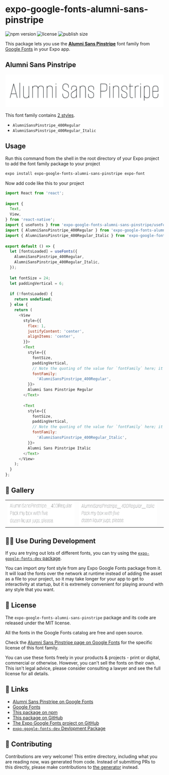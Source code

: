 # expo-google-fonts-alumni-sans-pinstripe

![npm version](https://flat.badgen.net/npm/v/expo-google-fonts-alumni-sans-pinstripe)
![license](https://flat.badgen.net/github/license/expo/google-fonts)
![publish size](https://flat.badgen.net/packagephobia/install/expo-google-fonts-alumni-sans-pinstripe)

This package lets you use the [**Alumni Sans Pinstripe**](https://fonts.google.com/specimen/Alumni+Sans+Pinstripe) font family from [Google Fonts](https://fonts.google.com/) in your Expo app.

## Alumni Sans Pinstripe

![Alumni Sans Pinstripe](./font-family.png)

This font family contains [2 styles](#-gallery).

- `AlumniSansPinstripe_400Regular`
- `AlumniSansPinstripe_400Regular_Italic`

## Usage

Run this command from the shell in the root directory of your Expo project to add the font family package to your project
```sh
expo install expo-google-fonts-alumni-sans-pinstripe expo-font
```

Now add code like this to your project
```js
import React from 'react';

import {
  Text,
  View,
} from 'react-native';
import { useFonts } from 'expo-google-fonts-alumni-sans-pinstripe/useFonts';
import { AlumniSansPinstripe_400Regular } from 'expo-google-fonts-alumni-sans-pinstripe/400Regular';
import { AlumniSansPinstripe_400Regular_Italic } from 'expo-google-fonts-alumni-sans-pinstripe/400Regular_Italic';

export default () => {
  let [fontsLoaded] = useFonts({
    AlumniSansPinstripe_400Regular,
    AlumniSansPinstripe_400Regular_Italic,
  });

  let fontSize = 24;
  let paddingVertical = 6;

  if (!fontsLoaded) {
    return undefined;
  } else {
    return (
      <View
        style={{
          flex: 1,
          justifyContent: 'center',
          alignItems: 'center',
        }}>
        <Text
          style={{
            fontSize,
            paddingVertical,
            // Note the quoting of the value for `fontFamily` here; it expects a string!
            fontFamily:
              'AlumniSansPinstripe_400Regular',
          }}>
          Alumni Sans Pinstripe Regular
        </Text>

        <Text
          style={{
            fontSize,
            paddingVertical,
            // Note the quoting of the value for `fontFamily` here; it expects a string!
            fontFamily:
              'AlumniSansPinstripe_400Regular_Italic',
          }}>
          Alumni Sans Pinstripe Italic
        </Text>
      </View>
    );
  }
};

```

## 🔡 Gallery


||||
|-|-|-|
|![AlumniSansPinstripe_400Regular](.//400Regular/AlumniSansPinstripe_400Regular.ttf.png)|![AlumniSansPinstripe_400Regular_Italic](.//400Regular_Italic/AlumniSansPinstripe_400Regular_Italic.ttf.png)|||


## 👩‍💻 Use During Development

If you are trying out lots of different fonts, you can try using the [`expo-google-fonts-dev` package](https://github.com/freeboub/google-fonts/tree/master/font-packages/dev#readme).

You can import *any* font style from any Expo Google Fonts package from it. It will load the fonts
over the network at runtime instead of adding the asset as a file to your project, so it may take longer
for your app to get to interactivity at startup, but it is extremely convenient
for playing around with any style that you want.

## 📖 License

The `expo-google-fonts-alumni-sans-pinstripe` package and its code are released under the MIT license.

All the fonts in the Google Fonts catalog are free and open source.

Check the [Alumni Sans Pinstripe page on Google Fonts](https://fonts.google.com/specimen/Alumni+Sans+Pinstripe) for the specific license of this font family.

You can use these fonts freely in your products & projects - print or digital, commercial or otherwise. However, you can't sell the fonts on their own. This isn't legal advice, please consider consulting a lawyer and see the full license for all details.

## 🔗 Links

- [Alumni Sans Pinstripe on Google Fonts](https://fonts.google.com/specimen/Alumni+Sans+Pinstripe)
- [Google Fonts](https://fonts.google.com/)
- [This package on npm](https://www.npmjs.com/package/expo-google-fonts-alumni-sans-pinstripe)
- [This package on GitHub](https://github.com/freeboub/google-fonts/tree/master/font-packages/alumni-sans-pinstripe)
- [The Expo Google Fonts project on GitHub](https://github.com/freeboub/google-fonts)
- [`expo-google-fonts-dev` Devlopment Package](https://github.com/freeboub/google-fonts/tree/master/font-packages/dev)

## 🤝 Contributing

Contributions are very welcome! This entire directory, including what you are reading now, was generated from code. Instead of submitting PRs to this directly, please make contributions to [the generator](https://github.com/freeboub/google-fonts/tree/master/packages/generator) instead.
